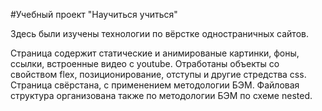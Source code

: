 #Учебный проект "Научиться учиться"

Здесь были изучены технологии по вёрстке одностраничных сайтов.

Страница содержит статические и анимированые картинки, фоны, ссылки, встроенные видео с youtube. Отработаны объекты со свойством flex, позиционирование, отступы и другие стредства css. Страница свёрстана, с применением методологии БЭМ. Файловая структура организована также по методологии БЭМ по схеме nested.
